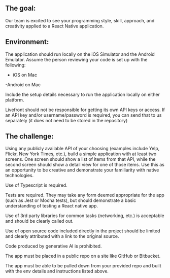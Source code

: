 ## The goal:

Our team is excited to see your programming style, skill, approach, and creativity applied to a React Native application.

## Environment:

The application should run locally on the iOS Simulator and the Android Emulator. Assume the person reviewing your code is set up with the following:

- iOS on Mac

 -Android on Mac

Include the setup details necessary to run the application locally on either platform.

Livefront should not be responsible for getting its own API keys or access. If an API key and/or username/password is required, you can send that to us separately (it does not need to be stored in the repository)

## The challenge:

Using any publicly available API of your choosing (examples include Yelp, Flickr, New York Times, etc.), build a simple application with at least two screens. One screen should show a list of items from that API, while the second screen should show a detail view for one of those items. Use this as an opportunity to be creative and demonstrate your familiarity with native technologies.

Use of Typescript is required.

Tests are required. They may take any form deemed appropriate for the app (such as Jest or Mocha tests), but should demonstrate a basic understanding of testing a React native app.

Use of 3rd party libraries for common tasks (networking, etc.) is acceptable and should be clearly called out.

Use of open source code included directly in the project should be limited and clearly attributed with a link to the original source.

Code produced by generative AI is prohibited.

The app must be placed in a public repo on a site like GitHub or Bitbucket.

The app must be able to be pulled down from your provided repo and built with the env details and instructions listed above.